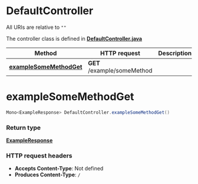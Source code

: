 # DefaultController

All URIs are relative to `""`

The controller class is defined in **[DefaultController.java](../../src/main/java/org/openapitools/controller/DefaultController.java)**

Method | HTTP request | Description
------------- | ------------- | -------------
[**exampleSomeMethodGet**](#exampleSomeMethodGet) | **GET** /example/someMethod | 

<a id="exampleSomeMethodGet"></a>
# **exampleSomeMethodGet**
```java
Mono<ExampleResponse> DefaultController.exampleSomeMethodGet()
```






### Return type
[**ExampleResponse**](../../docs/models/ExampleResponse.md)


### HTTP request headers
 - **Accepts Content-Type**: Not defined
 - **Produces Content-Type**: `/`

